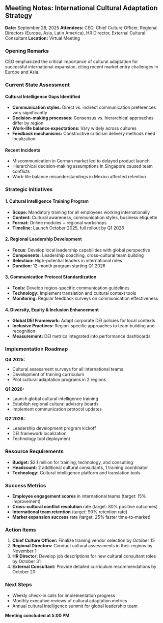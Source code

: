 ## Meeting Notes: International Cultural Adaptation Strategy

**Date:** September 28, 2025
**Attendees:** CEO, Chief Culture Officer, Regional Directors (Europe, Asia, Latin America), HR Director, External Cultural Consultant
**Location:** Virtual Meeting

### Opening Remarks
CEO emphasized the critical importance of cultural adaptation for successful international expansion, citing recent market entry challenges in Europe and Asia.

### Current State Assessment

#### Cultural Intelligence Gaps Identified
- **Communication styles:** Direct vs. indirect communication preferences vary significantly
- **Decision-making processes:** Consensus vs. hierarchical approaches differ by region
- **Work-life balance expectations:** Vary widely across cultures
- **Feedback mechanisms:** Constructive criticism delivery methods need localization

#### Recent Incidents
- Miscommunication in German market led to delayed product launch
- Hierarchical decision-making assumptions in Singapore caused team conflicts
- Work-life balance misunderstandings in Mexico affected retention

### Strategic Initiatives

#### 1. Cultural Intelligence Training Program
- **Scope:** Mandatory training for all employees working internationally
- **Content:** Cultural awareness, communication styles, business etiquette
- **Format:** Online modules + regional workshops
- **Timeline:** Launch October 2025, full rollout by Q1 2026

#### 2. Regional Leadership Development
- **Focus:** Develop local leadership capabilities with global perspective
- **Components:** Leadership coaching, cross-cultural team building
- **Selection:** High-potential leaders in international roles
- **Duration:** 12-month program starting Q1 2026

#### 3. Communication Protocol Standardization
- **Tools:** Develop region-specific communication guidelines
- **Technology:** Implement translation and cultural context tools
- **Monitoring:** Regular feedback surveys on communication effectiveness

#### 4. Diversity, Equity & Inclusion Enhancement
- **Global DEI Framework:** Adapt corporate DEI policies for local contexts
- **Inclusive Practices:** Region-specific approaches to team building and recognition
- **Measurement:** DEI metrics integrated into performance dashboards

### Implementation Roadmap

**Q4 2025:**
- Cultural assessment surveys for all international teams
- Development of training curriculum
- Pilot cultural adaptation programs in 2 regions

**Q1 2026:**
- Launch global cultural intelligence training
- Establish regional cultural advisory boards
- Implement communication protocol updates

**Q2 2026:**
- Leadership development program kickoff
- DEI framework localization
- Technology tool deployment

### Resource Requirements

- **Budget:** $2.1 million for training, technology, and consulting
- **Headcount:** 2 additional cultural consultants, 1 training coordinator
- **Technology:** Cultural intelligence platform and translation tools

### Success Metrics

- **Employee engagement scores** in international teams (target: 15% improvement)
- **Cross-cultural conflict resolution** rate (target: 80% positive outcomes)
- **International team retention** (target: 90% retention rate)
- **Market expansion success** rate (target: 25% faster time-to-market)

### Action Items

1. **Chief Culture Officer:** Finalize training vendor selection by October 15
2. **Regional Directors:** Conduct cultural assessments in their regions by November 1
3. **HR Director:** Develop job descriptions for new cultural consultant roles by October 31
4. **External Consultant:** Provide detailed curriculum recommendations by October 20

### Next Steps
- Weekly check-in calls for implementation progress
- Monthly executive reviews of cultural adaptation metrics
- Annual cultural intelligence summit for global leadership team

**Meeting concluded at 5:00 PM**
